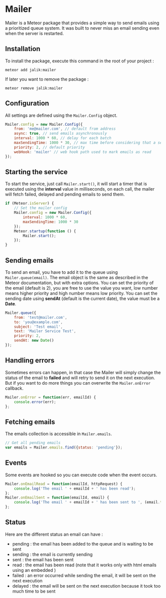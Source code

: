 # Mailer

Mailer is a Meteor package that provides a simple way to send emails using a prioritized queue system.
It was built to never miss an email sending even when the server is restarted.

## Installation

To install the package, execute this command in the root of your project :
```
meteor add jalik:mailer
```

If later you want to remove the package :
```
meteor remove jalik:mailer
```

## Configuration

All settings are defined using the `Mailer.Config` object.

```js
Mailer.config = new Mailer.Config({
    from: 'me@mailer.com', // default from address
    async: true, // send emails asynchronously
    interval: 1000 * 60, // delay for each batch
    maxSendingTime: 1000 * 30, // max time before considering that a sending email has failed
    priority: 2, // default priority
    webHook: 'mailer' // web hook path used to mark emails as read
});
```

## Starting the service

To start the service, just call `Mailer.start()`, it will start a timer that is executed using the **interval** value in milliseconds,
on each call, the mailer will fetch failed, delayed and pending emails to send them.

```js
if (Meteor.isServer) {
    // Set the mailer config
    Mailer.config = new Mailer.Config({
        interval: 1000 * 60,
        maxSendingTime: 1000 * 30
    });
    Meteor.startup(function () {
        Mailer.start();
    });
}
```

## Sending emails

To send an email, you have to add it to the queue using `Mailer.queue(email)`.
The email object is the same as described in the Meteor documentation, but with extra options.
You can set the priority of the email (default is 2), you are free to use the value you want, low number means higher priority and high number means low priority.
You can set the sending date using **sendAt** (default is the current date), the value must be a **Date**.

```js
Mailer.queue({
    from: 'test@mailer.com',
    to: 'you@example.com',
    subject: 'Test email',
    text: 'Mailer Service Test',
    priority: 2,
    sendAt: new Date()
});
```

## Handling errors

Sometimes errors can happen, in that case the Mailer will simply change the status of the email to **failed** and will retry to send it on the next execution.
But if you want to do more things you can overwrite the `Mailer.onError` callback.

```js
Mailer.onError = function(err, emailId) {
    console.error(err);
};
```

## Fetching emails

The emails collection is accessible in `Mailer.emails`.

```js
// Get all pending emails
var emails = Mailer.emails.find({status: 'pending'});
```

## Events

Some events are hooked so you can execute code when the event occurs.

```js
Mailer.onEmailRead = function(emailId, httpRequest) {
    console.log('The email ' + emailId + ' has been read');
};
Mailer.onEmailSent = function(emailId, email) {
    console.log('The email ' + emailId + ' has been sent to ', (email.to||email.bcc||email.cc));
};
```

## Status

Here are the different status an email can have :
* pending : the email has been added to the queue and is waiting to be sent
* sending : the email is currently sending
* sent : the email has been sent
* read : the email has been read (note that it works only with html emails using an embedded <img>)
* failed : an error occurred while sending the email, it will be sent on the next execution
* delayed : the email will be sent on the next execution because it took too much time to be sent
